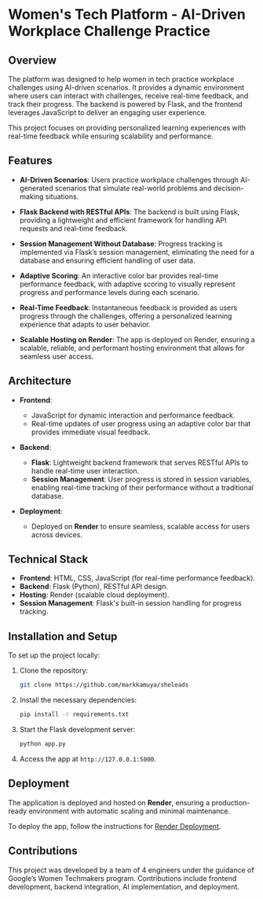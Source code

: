 # Women's Tech Platform - AI-Driven Workplace Challenge Practice

## Overview

The platform was designed to help women in tech practice workplace challenges using AI-driven scenarios. It provides a dynamic environment where users can interact with challenges, receive real-time feedback, and track their progress. The backend is powered by Flask, and the frontend leverages JavaScript to deliver an engaging user experience. 

This project focuses on providing personalized learning experiences with real-time feedback while ensuring scalability and performance.

## Features

- **AI-Driven Scenarios**: Users practice workplace challenges through AI-generated scenarios that simulate real-world problems and decision-making situations.
  
- **Flask Backend with RESTful APIs**: The backend is built using Flask, providing a lightweight and efficient framework for handling API requests and real-time feedback.
  
- **Session Management Without Database**: Progress tracking is implemented via Flask’s session management, eliminating the need for a database and ensuring efficient handling of user data.
  
- **Adaptive Scoring**: An interactive color bar provides real-time performance feedback, with adaptive scoring to visually represent progress and performance levels during each scenario.

- **Real-Time Feedback**: Instantaneous feedback is provided as users progress through the challenges, offering a personalized learning experience that adapts to user behavior.

- **Scalable Hosting on Render**: The app is deployed on Render, ensuring a scalable, reliable, and performant hosting environment that allows for seamless user access.

## Architecture

- **Frontend**: 
  - JavaScript for dynamic interaction and performance feedback.
  - Real-time updates of user progress using an adaptive color bar that provides immediate visual feedback.

- **Backend**: 
  - **Flask**: Lightweight backend framework that serves RESTful APIs to handle real-time user interaction.
  - **Session Management**: User progress is stored in session variables, enabling real-time tracking of their performance without a traditional database.

- **Deployment**: 
  - Deployed on **Render** to ensure seamless, scalable access for users across devices.

## Technical Stack

- **Frontend**: HTML, CSS, JavaScript (for real-time performance feedback).
- **Backend**: Flask (Python), RESTful API design.
- **Hosting**: Render (scalable cloud deployment).
- **Session Management**: Flask's built-in session handling for progress tracking.
  
## Installation and Setup

To set up the project locally:

1. Clone the repository:
   ```bash
   git clone https://github.com/markkamuya/sheleads
   ```

2. Install the necessary dependencies:
   ```bash
   pip install -r requirements.txt
   ```

3. Start the Flask development server:
   ```bash
   python app.py
   ```

4. Access the app at `http://127.0.0.1:5000`.

## Deployment

The application is deployed and hosted on **Render**, ensuring a production-ready environment with automatic scaling and minimal maintenance.

To deploy the app, follow the instructions for [Render Deployment](https://render.com/docs/deploy-flask).

## Contributions

This project was developed by a team of 4 engineers under the guidance of Google’s Women Techmakers program. Contributions include frontend development, backend integration, AI implementation, and deployment.
